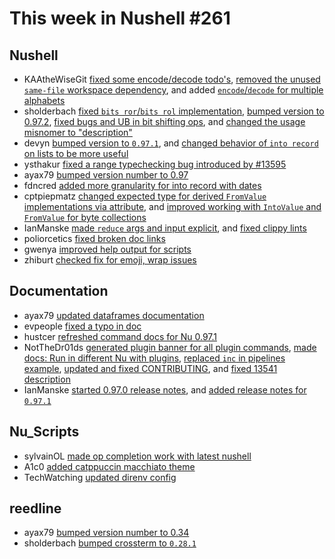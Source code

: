 # This week in Nushell #261

## Nushell

- KAAtheWiseGit [fixed some encode/decode todo's](https://github.com/nushell/nushell/pull/13683), [removed the unused `same-file` workspace dependency](https://github.com/nushell/nushell/pull/13678), and added [`encode`/`decode` for multiple alphabets](https://github.com/nushell/nushell/pull/13428)
- sholderbach [fixed `bits ror`/`bits rol` implementation](https://github.com/nushell/nushell/pull/13673), [bumped version to 0.97.2](https://github.com/nushell/nushell/pull/13666), [fixed bugs and UB in bit shifting ops](https://github.com/nushell/nushell/pull/13663), and [changed the usage misnomer to "description"](https://github.com/nushell/nushell/pull/13598)
- devyn [bumped version to `0.97.1`](https://github.com/nushell/nushell/pull/13659), and [changed behavior of `into record` on lists to be more useful](https://github.com/nushell/nushell/pull/13637)
- ysthakur [fixed a range typechecking bug introduced by #13595](https://github.com/nushell/nushell/pull/13658)
- ayax79 [bumped version number to 0.97](https://github.com/nushell/nushell/pull/13655)
- fdncred [added more granularity for into record with dates](https://github.com/nushell/nushell/pull/13650)
- cptpiepmatz [changed expected type for derived `FromValue` implementations via attribute](https://github.com/nushell/nushell/pull/13647), and [improved working with `IntoValue` and `FromValue` for byte collections](https://github.com/nushell/nushell/pull/13641)
- IanManske [made `reduce` args and input explicit](https://github.com/nushell/nushell/pull/13646), and [fixed clippy lints](https://github.com/nushell/nushell/pull/13645)
- poliorcetics [fixed broken doc links](https://github.com/nushell/nushell/pull/13644)
- gwenya [improved help output for scripts](https://github.com/nushell/nushell/pull/13445)
- zhiburt [checked fix for emoji, wrap issues](https://github.com/nushell/nushell/pull/13430)

## Documentation

- ayax79 [updated dataframes documentation](https://github.com/nushell/nushell.github.io/pull/1522)
- evpeople [fixed a typo in doc](https://github.com/nushell/nushell.github.io/pull/1521)
- hustcer [refreshed command docs for Nu 0.97.1](https://github.com/nushell/nushell.github.io/pull/1520)
- NotTheDr01ds [generated plugin banner for all plugin commands](https://github.com/nushell/nushell.github.io/pull/1519), [made docs: Run in different Nu with plugins](https://github.com/nushell/nushell.github.io/pull/1518), [replaced `inc` in pipelines example](https://github.com/nushell/nushell.github.io/pull/1513), [updated and fixed CONTRIBUTING](https://github.com/nushell/nushell.github.io/pull/1512), and [fixed 13541 description](https://github.com/nushell/nushell.github.io/pull/1511)
- IanManske [started 0.97.0 release notes](https://github.com/nushell/nushell.github.io/pull/1510), and [added release notes for `0.97.1`](https://github.com/nushell/nushell.github.io/pull/1509)

## Nu_Scripts

- sylvainOL [made op completion work with latest nushell](https://github.com/nushell/nu_scripts/pull/936)
- A1c0 [added catppuccin macchiato theme](https://github.com/nushell/nu_scripts/pull/935)
- TechWatching [updated direnv config](https://github.com/nushell/nu_scripts/pull/934)

## reedline

- ayax79 [bumped version number to 0.34](https://github.com/nushell/reedline/pull/818)
- sholderbach [bumped crossterm to `0.28.1`](https://github.com/nushell/reedline/pull/817)

